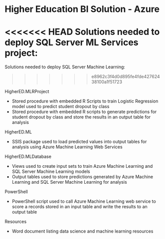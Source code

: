 # Higher Education BI Solution - Azure 

<<<<<<< HEAD
Solutions needed to deploy SQL Server ML Services project:
=======
Solutions needed to deploy SQL Server Machine Learning:
>>>>>>> e8962c3f4d0d895fe4fde42762438100a1f51723

HigherED.MLRProject
* Stored procedure with embedded R Scripts to train 
  Logistic Regression model used to predict student
  dropout by class
* Stored procedure with embedded R scripts to generate
  predictions for student dropout by class and store
  the results in an output table for analysis

HigherED.ML
* SSIS package used to load predicted values into output
  tables for analysis using Azure Machine Learning Web Services

HigherED.MLDatabase
* Views used to create input sets to train Azure Machine Learning
  and SQL Server Machine Learning models
* Output tables used to store predictions generated by Azure 
  Machine Learning and SQL Server Machine Learning for analysis

PowerShell
* PowerShell script used to call Azure Machine Learning web
  service to score a records stored in an input table and 
  write the results to an output table

Resources
* Word document listing data science and machine learning 
  resources
